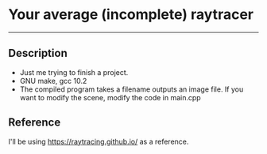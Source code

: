 # Your average (incomplete) raytracer
---
## Description
* Just me trying to finish a project.
* GNU make, gcc 10.2
* The compiled program takes a filename outputs an image file. If you want to modify the scene, modify the code in main.cpp
## Reference
I'll be using https://raytracing.github.io/ as a reference.

